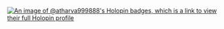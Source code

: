 [![An image of @atharva999888's Holopin badges, which is a link to view their full Holopin profile](https://holopin.me/atharva999888)](https://holopin.io/@atharva999888)

